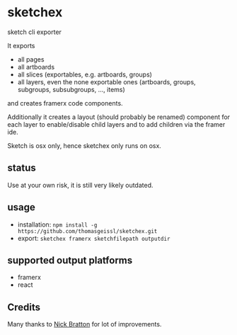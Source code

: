 # sketchex

sketch cli exporter

It exports

- all pages
- all artboards
- all slices (exportables, e.g. artboards, groups)
- all layers, even the none exportable ones (artboards, groups, subgroups, subsubgroups, ..., items)

and creates framerx code components.

Additionally it creates a layout (should probably be renamed) component for each layer to enable/disable child layers and to add children via the framer ide.

Sketch is osx only, hence sketchex only runs on osx.

## status
Use at your own risk, it is still very likely outdated.


## usage

- installation: `npm install -g https://github.com/thomasgeissl/sketchex.git`
- export: `sketchex framerx sketchfilepath outputdir`

## supported output platforms

- framerx
- react

## Credits
Many thanks to [Nick Bratton](https://github.com/nick-bratton) for lot of improvements.


